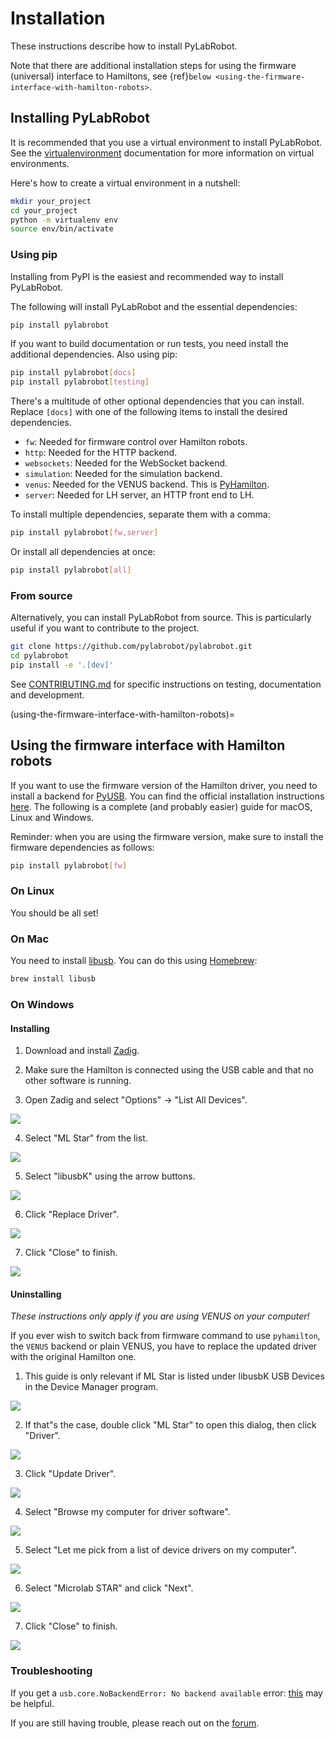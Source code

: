 # Installation

These instructions describe how to install PyLabRobot.

Note that there are additional installation steps for using the firmware (universal) interface to Hamiltons, see {ref}`below <using-the-firmware-interface-with-hamilton-robots>`.

## Installing PyLabRobot

It is recommended that you use a virtual environment to install PyLabRobot. See the [virtualenvironment](https://virtualenv.pypa.io/en/latest/) documentation for more information on virtual environments.

Here's how to create a virtual environment in a nutshell:

```bash
mkdir your_project
cd your_project
python -m virtualenv env
source env/bin/activate
```

### Using pip

Installing from PyPI is the easiest and recommended way to install PyLabRobot.

The following will install PyLabRobot and the essential dependencies:

```bash
pip install pylabrobot
```

If you want to build documentation or run tests, you need install the additional
dependencies. Also using pip:

```bash
pip install pylabrobot[docs]
pip install pylabrobot[testing]
```

There's a multitude of other optional dependencies that you can install. Replace `[docs]` with one of the following items to install the desired dependencies.

- `fw`: Needed for firmware control over Hamilton robots.
- `http`: Needed for the HTTP backend.
- `websockets`: Needed for the WebSocket backend.
- `simulation`: Needed for the simulation backend.
- `venus`: Needed for the VENUS backend. This is
  [PyHamilton](https://github.com/dgretton/pyhamilton).
- `server`: Needed for LH server, an HTTP front end to LH.

To install multiple dependencies, separate them with a comma:

```bash
pip install pylabrobot[fw,server]
```

Or install all dependencies at once:

```bash
pip install pylabrobot[all]
```

### From source

Alternatively, you can install PyLabRobot from source. This is particularly useful if you want to contribute to the project.

```bash
git clone https://github.com/pylabrobot/pylabrobot.git
cd pylabrobot
pip install -e '.[dev]'
```

See [CONTRIBUTING.md](https://github.com/PyLabRobot/pylabrobot/blob/main/CONTRIBUTING.md) for specific instructions on testing, documentation and development.

(using-the-firmware-interface-with-hamilton-robots)=

## Using the firmware interface with Hamilton robots

If you want to use the firmware version of the Hamilton driver, you need to install a backend for [PyUSB](https://github.com/pyusb/pyusb/). You can find the official installation instructions [here](https://github.com/pyusb/pyusb#requirements-and-platform-support). The following is a complete (and probably easier) guide for macOS, Linux and Windows.

Reminder: when you are using the firmware version, make sure to install the firmware dependencies as follows:

```bash
pip install pylabrobot[fw]
```

### On Linux

You should be all set!

### On Mac

You need to install [libusb](https://libusb.info/). You can do this using [Homebrew](https://brew.sh/):

```bash
brew install libusb
```

### On Windows

#### Installing

1. Download and install [Zadig](https://zadig.akeo.ie).

2. Make sure the Hamilton is connected using the USB cable and that no other software is running.

3. Open Zadig and select "Options" -> "List All Devices".

![](./img/installation/install-1.png)

4. Select "ML Star" from the list.

![](./img/installation/install-2.png)

5. Select "libusbK" using the arrow buttons.

![](./img/installation/install-3.png)

6. Click "Replace Driver".

![](./img/installation/install-4.png)

7. Click "Close" to finish.

![](./img/installation/install-5.png)

#### Uninstalling

_These instructions only apply if you are using VENUS on your computer!_

If you ever wish to switch back from firmware command to use `pyhamilton`, the `VENUS` backend or plain VENUS, you have to replace the updated driver with the original Hamilton one.

1. This guide is only relevant if ML Star is listed under libusbK USB Devices in the Device Manager program.

![](./img/installation/uninstall-1.png)

2. If that"s the case, double click "ML Star" to open this dialog, then click "Driver".

![](./img/installation/uninstall-2.png)

3. Click "Update Driver".

![](./img/installation/uninstall-3.png)

4. Select "Browse my computer for driver software".

![](./img/installation/uninstall-4.png)

5. Select "Let me pick from a list of device drivers on my computer".

![](./img/installation/uninstall-5.png)

6. Select "Microlab STAR" and click "Next".

![](./img/installation/uninstall-6.png)

7. Click "Close" to finish.

![](./img/installation/uninstall-7.png)

### Troubleshooting

If you get a `usb.core.NoBackendError: No backend available` error: [this](https://github.com/pyusb/pyusb/blob/master/docs/faq.rst#how-do-i-fix-no-backend-available-errors) may be helpful.

If you are still having trouble, please reach out on the [forum](https://forums.pylabrobot.org/c/pylabrobot-user-discussion/26).
